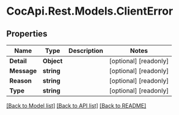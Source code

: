 # CocApi.Rest.Models.ClientError

## Properties

Name | Type | Description | Notes
------------ | ------------- | ------------- | -------------
**Detail** | **Object** |  | [optional] [readonly] 
**Message** | **string** |  | [optional] [readonly] 
**Reason** | **string** |  | [optional] [readonly] 
**Type** | **string** |  | [optional] [readonly] 

[[Back to Model list]](../../README.md#documentation-for-models) [[Back to API list]](../../README.md#documentation-for-api-endpoints) [[Back to README]](../../README.md)

